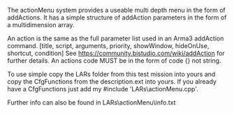 The actionMenu system provides a useable multi depth menu in the form of addActions. It has a simple structure of addAction parameters in the form of a multidimension array.

An action is the same as the full parameter list used in an Arma3 addAction command. [title, script, arguments, priority, showWindow, hideOnUse, shortcut, condition] See https://community.bistudio.com/wiki/addAction for further details. An actions code MUST be in the form of code {} not string.

To use simple copy the LARs folder from this test mission into yours and copy the CfgFunctions from the description.ext into yours. If you already have a CfgFunctions just add my #include 'LARs\actionMenu.cpp'.

Further info can also be found in LARs\actionMenu\info.txt
